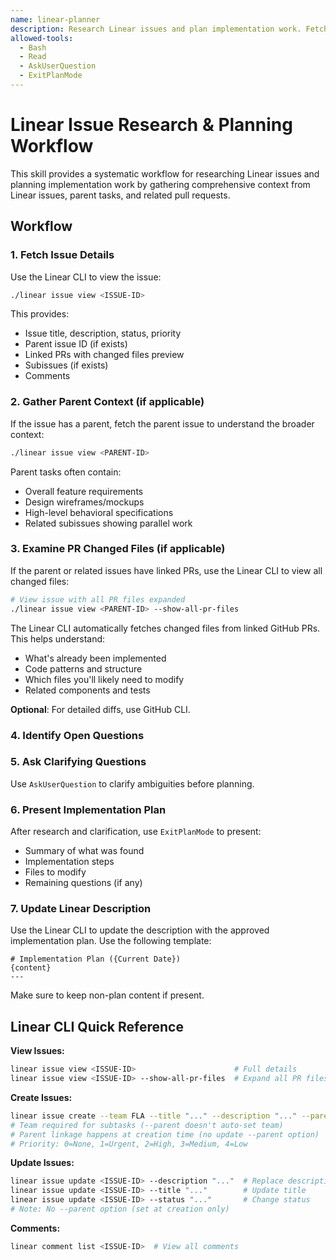 ```yaml
---
name: linear-planner
description: Research Linear issues and plan implementation work. Fetches issue context including parent tasks and PR changed files, asks clarifying questions about requirements and implementation details, then presents a structured plan. Use when starting work on Linear issues or need to understand task scope in the context of parent epics.
allowed-tools:
  - Bash
  - Read
  - AskUserQuestion
  - ExitPlanMode
---
```


# Linear Issue Research & Planning Workflow

This skill provides a systematic workflow for researching Linear issues and planning implementation work by gathering comprehensive context from Linear issues, parent tasks, and related pull requests.

## Workflow

### 1. Fetch Issue Details

Use the Linear CLI to view the issue:

```bash
./linear issue view <ISSUE-ID>
```

This provides:
- Issue title, description, status, priority
- Parent issue ID (if exists)
- Linked PRs with changed files preview
- Subissues (if exists)
- Comments

### 2. Gather Parent Context (if applicable)

If the issue has a parent, fetch the parent issue to understand the broader context:

```bash
./linear issue view <PARENT-ID>
```

Parent tasks often contain:
- Overall feature requirements
- Design wireframes/mockups
- High-level behavioral specifications
- Related subissues showing parallel work

### 3. Examine PR Changed Files (if applicable)

If the parent or related issues have linked PRs, use the Linear CLI to view all changed files:

```bash
# View issue with all PR files expanded
./linear issue view <PARENT-ID> --show-all-pr-files
```

The Linear CLI automatically fetches changed files from linked GitHub PRs. This helps understand:
- What's already been implemented
- Code patterns and structure
- Which files you'll likely need to modify
- Related components and tests

**Optional**: For detailed diffs, use GitHub CLI.

### 4. Identify Open Questions

### 5. Ask Clarifying Questions

Use `AskUserQuestion` to clarify ambiguities before planning.

### 6. Present Implementation Plan

After research and clarification, use `ExitPlanMode` to present:
- Summary of what was found
- Implementation steps
- Files to modify
- Remaining questions (if any)

### 7. Update Linear Description

Use the Linear CLI to update the description with the approved implementation plan.
Use the following template:
```
# Implementation Plan ({Current Date})
{content}
---
```
Make sure to keep non-plan content if present.

## Linear CLI Quick Reference

**View Issues:**
```bash
linear issue view <ISSUE-ID>                      # Full details
linear issue view <ISSUE-ID> --show-all-pr-files  # Expand all PR files (not truncated)
```

**Create Issues:**
```bash
linear issue create --team FLA --title "..." --description "..." --parent <PARENT-ID> --priority 0-4
# Team required for subtasks (--parent doesn't auto-set team)
# Parent linkage happens at creation time (no update --parent option)
# Priority: 0=None, 1=Urgent, 2=High, 3=Medium, 4=Low
```

**Update Issues:**
```bash
linear issue update <ISSUE-ID> --description "..."  # Replace description
linear issue update <ISSUE-ID> --title "..."        # Update title
linear issue update <ISSUE-ID> --status "..."       # Change status
# Note: No --parent option (set at creation only)
```

**Comments:**
```bash
linear comment list <ISSUE-ID>  # View all comments
```
